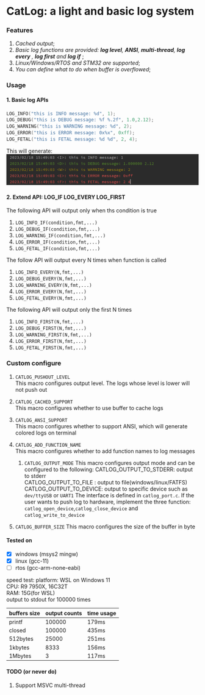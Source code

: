 # CatLog: a light and basic log system

### Features
1. *Cached output*;
2. *Basic log functions are provided: **log level**, **ANSI**, **multi-thread**,
**log every** , **log first** and **log if*** ;
3. *Linux/Windows/RTOS and STM32 are supported*;
4. *You can define what to do when buffer is overflowed*;

### Usage
#### 1. Basic log APIs
```C++
LOG_INFO("this is INFO message: %d", 1);
LOG_DEBUG("this is DEBUG message: %f %.2f", 1.0,2.12);
LOG_WARNING("this is WARNING message: %d", 2);
LOG_ERROR("this is ERROR message: 0x%x", 0xff);
LOG_FETAL("this is FETAL message: %d %d", 2, 4);
```
This will generate:
![img.png](res/img.png)

#### 2. Extend API: LOG_IF LOG_EVERY LOG_FIRST
The following API will output only when ths condition is true
1. `LOG_INFO_IF(condition,fmt,...)` 
2. `LOG_DEBUG_IF(condition,fmt,...)` 
3. `LOG_WARNING_IF(condition,fmt,...)`
4. `LOG_ERROR_IF(condition,fmt,...)`
5. `LOG_FETAL_IF(condition,fmt,...)`

The follow API will output every N times when function is called
1. `LOG_INFO_EVERY(N,fmt,...)`
2. `LOG_DEBUG_EVERY(N,fmt,...)`
3. `LOG_WARNING_EVERY(N,fmt,...)`
4. `LOG_ERROR_EVERY(N,fmt,...)`
5. `LOG_FETAL_EVERY(N,fmt,...)`    

The following API will output only the first N times

1. `LOG_INFO_FIRST(N,fmt,...)`
2. `LOG_DEBUG_FIRST(N,fmt,...)`
3. `LOG_WARNING_FIRST(N,fmt,...)`
4. `LOG_ERROR_FIRST(N,fmt,...)`
5. `LOG_FETAL_FIRST(N,fmt,...)`

### Custom configure

1. `CATLOG_PUSHOUT_LEVEL`    
This macro configures output level. The logs whose level is lower will not push out
2. `CATLOG_CACHED_SUPPORT`   
This macro configures whether to use buffer to cache logs
3. `CATLOG_ANSI_SUPPORT`   
This macro configures whether to support ANSI, which will generate colored logs on terminal
4. `CATLOG_ADD_FUNCTION_NAME`     
This macro configures whether to add function names to log messages
   1. `CATLOG_OUTPUT_MODE`
   This macro configures output mode and can be configured to the following:
   CATLOG_OUTPUT_TO_STDERR: output to stderr    
   CATLOG_OUTPUT_TO_FILE : output to file(windows/linux/FATFS)  
   CATLOG_OUTPUT_TO_DEVICE: output to specific device such as `dev/ttyUSB` or `UART1` 
   The interface is defined in `catlog_port.c`. If the user wants to push log to hardware, implement the three function:
   `catlog_open_device`,`catlog_close_device` and `catlog_write_to_device`

5. `CATLOG_BUFFER_SIZE`
This macro configures the size of the buffer in byte 

#### Tested on
- [x] windows (msys2 mingw)
- [x] linux (gcc-11)
- [ ] rtos (gcc-arm-none-eabi)

speed test:
platform: WSL on Windows 11     
CPU: R9 7950X, 16C32T    
RAM: 15G(for WSL)   
output to stdout for 100000 times   

| buffers size |output counts| time usage |
|--------------| ----- |------------|
| printf       |100000| 179ms      |
| closed       |100000| 435ms      |
| 512bytes     |25000| 251ms      |
| 1kbytes      |8333| 156ms      |
| 1Mbytes      |3| 117ms      |

#### TODO (or never do)
1. Support MSVC multi-thread
